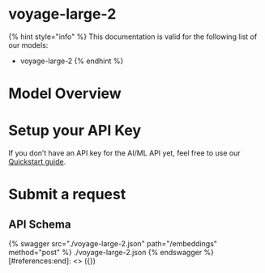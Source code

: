 [#references:start]: <> ({ "template": "openapi" })
# voyage-large-2

{% hint style="info" %}
This documentation is valid for the following list of our models:
* voyage-large-2
{% endhint %}

# Model Overview


# Setup your API Key
If you don’t have an API key for the AI/ML API yet, feel free to use our [Quickstart guide](https://docs.aimlapi.com/quickstart/setting-up).

# Submit a request
## API Schema
{% swagger src="./voyage-large-2.json" path="/embeddings" method="post" %}
./voyage-large-2.json
{% endswagger %}
[#references:end]: <> ({})